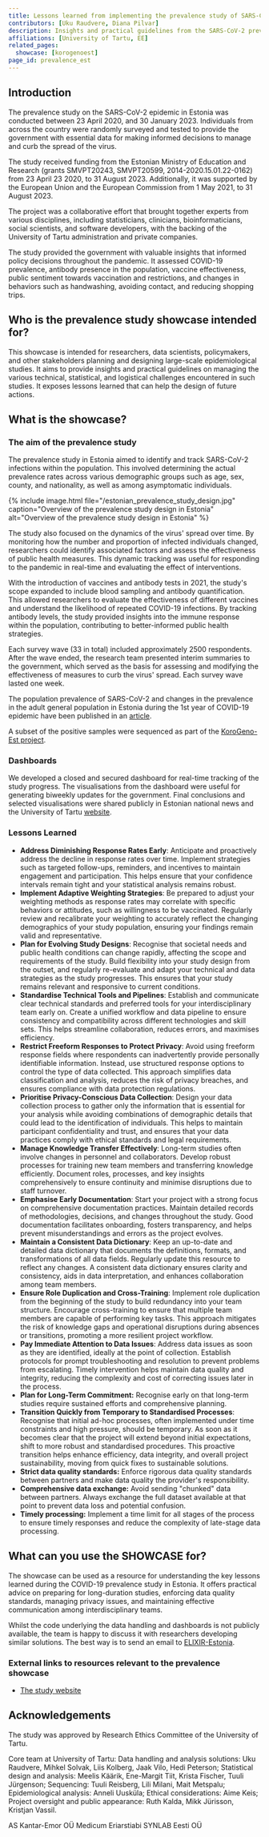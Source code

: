 ```yaml
---
title: Lessons learned from implementing the prevalence study of SARS-CoV-2 in Estonia during 2020-2023
contributors: [Uku Raudvere, Diana Pilvar]
description: Insights and practical guidelines from the SARS-CoV-2 prevalence study in Estonia, covering the project's execution, challenges, and key lessons
affiliations: [University of Tartu, EE]
related_pages:
  showcase: [korogenoest]
page_id: prevalence_est
---
```


## Introduction

The prevalence study on the SARS-CoV-2 epidemic in Estonia was conducted between 23 April 2020, and 30 January 2023. Individuals from across the country were randomly surveyed and tested to provide the government with essential data for making informed decisions to manage and curb the spread of the virus. 

The study received funding from the Estonian Ministry of Education and Research (grants SMVPT20243, SMVPT20599, 2014-2020.15.01.22-0162) from 23 April 23 2020, to 31 August 2023. Additionally, it was supported by the European Union and the European Commission from 1 May 2021, to 31 August 2023.

The project was a collaborative effort that brought together experts from various disciplines, including statisticians, clinicians, bioinformaticians, social scientists, and software developers, with the backing of the University of Tartu administration and private companies.

The study provided the government with valuable insights that informed policy decisions throughout the pandemic. It assessed COVID-19 prevalence, antibody presence in the population, vaccine effectiveness, public sentiment towards vaccination and restrictions, and changes in behaviors such as handwashing, avoiding contact, and reducing shopping trips.


## Who is the prevalence study showcase intended for?

This showcase is intended for researchers, data scientists, policymakers, and other stakeholders planning and designing large-scale epidemiological studies. It aims to provide insights and practical guidelines on managing the various technical, statistical, and logistical challenges encountered in such studies. It exposes lessons learned that can help the design of future actions.


## What is the showcase?

### The aim of the prevalence study

The prevalence study in Estonia aimed to identify and track SARS-CoV-2 infections within the population. This involved determining the actual prevalence rates across various demographic groups such as age, sex, county, and nationality, as well as among asymptomatic individuals.

{% include image.html file="/estonian_prevalence_study_design.jpg" caption="Overview of the prevalence study design in Estonia" alt="Overview of the prevalence study design in Estonia" %}

The study also focused on the dynamics of the virus' spread over time. By monitoring how the number and proportion of infected individuals changed, researchers could identify associated factors and assess the effectiveness of public health measures. This dynamic tracking was useful for responding to the pandemic in real-time and evaluating the effect of interventions.

With the introduction of vaccines and antibody tests in 2021, the study's scope expanded to include blood sampling and antibody quantification. This allowed researchers to evaluate the effectiveness of different vaccines and understand the likelihood of repeated COVID-19 infections. By tracking antibody levels, the study provided insights into the immune response within the population, contributing to better-informed public health strategies.

Each survey wave (33 in total) included approximately 2500 respondents. After the wave ended, the research team presented interim summaries to the government, which served as the basis for assessing and modifying the effectiveness of measures to curb the virus' spread. Each survey wave lasted one week. 

The population prevalence of SARS-CoV-2 and changes in the prevalence in the adult general population in Estonia during the 1st year of COVID-19 epidemic have been published in an [article](https://doi.org/10.1016/j.puhe.2022.02.004).

A subset of the positive samples were sequenced as part of the [KoroGeno-Est project](https://www.infectious-diseases-toolkit.org/showcase/korogenoest.html).


### Dashboards

We developed a closed and secured dashboard for real-time tracking of the study progress. The visualisations from the dashboard were useful for generating biweekly updates for the government.
Final conclusions and selected visualisations were shared publicly in Estonian national news and the University of Tartu [website](https://ut.ee/en/content/study-prevalence-coronavirus-estonia).


### Lessons Learned


- **Address Diminishing Response Rates Early**: Anticipate and proactively address the decline in response rates over time. Implement strategies such as targeted follow-ups, reminders, and incentives to maintain engagement and participation. This helps ensure that your confidence intervals remain tight and your statistical analysis remains robust.
- **Implement Adaptive Weighting Strategies**: Be prepared to adjust your weighting methods as response rates may correlate with specific behaviors or attitudes, such as willingness to be vaccinated. Regularly review and recalibrate your weighting to accurately reflect the changing demographics of your study population, ensuring your findings remain valid and representative.
- **Plan for Evolving Study Designs**: Recognise that societal needs and public health conditions can change rapidly, affecting the scope and requirements of the study. Build flexibility into your study design from the outset, and regularly re-evaluate and adapt your technical and data strategies as the study progresses. This ensures that your study remains relevant and responsive to current conditions.
- **Standardise Technical Tools and Pipelines**: Establish and communicate clear technical standards and preferred tools for your interdisciplinary team early on. Create a unified workflow and data pipeline to ensure consistency and compatibility across different technologies and skill sets. This helps streamline collaboration, reduces errors, and maximises efficiency.
- **Restrict Freeform Responses to Protect Privacy**: Avoid using freeform response fields where respondents can inadvertently provide personally identifiable information. Instead, use structured response options to control the type of data collected. This approach simplifies data classification and analysis, reduces the risk of privacy breaches, and ensures compliance with data protection regulations.
- **Prioritise Privacy-Conscious Data Collection**: Design your data collection process to gather only the information that is essential for your analysis while avoiding combinations of demographic details that could lead to the identification of individuals. This helps to maintain participant confidentiality and trust, and ensures that your data practices comply with ethical standards and legal requirements.
- **Manage Knowledge Transfer Effectively**: Long-term studies often involve changes in personnel and collaborators. Develop robust processes for training new team members and transferring knowledge efficiently. Document roles, processes, and key insights comprehensively to ensure continuity and minimise disruptions due to staff turnover.
- **Emphasise Early Documentation**: Start your project with a strong focus on comprehensive documentation practices. Maintain detailed records of methodologies, decisions, and changes throughout the study. Good documentation facilitates onboarding, fosters transparency, and helps prevent misunderstandings and errors as the project evolves.
- **Maintain a Consistent Data Dictionary**: Keep an up-to-date and detailed data dictionary that documents the definitions, formats, and transformations of all data fields. Regularly update this resource to reflect any changes. A consistent data dictionary ensures clarity and consistency, aids in data interpretation, and enhances collaboration among team members.
- **Ensure Role Duplication and Cross-Training**: Implement role duplication from the beginning of the study to build redundancy into your team structure. Encourage cross-training to ensure that multiple team members are capable of performing key tasks. This approach mitigates the risk of knowledge gaps and operational disruptions during absences or transitions, promoting a more resilient project workflow.
- **Pay Immediate Attention to Data Issues**: Address data issues as soon as they are identified, ideally at the point of collection. Establish protocols for prompt troubleshooting and resolution to prevent problems from escalating. Timely intervention helps maintain data quality and integrity, reducing the complexity and cost of correcting issues later in the process.
- **Plan for Long-Term Commitment:** Recognise early on that long-term studies require sustained efforts and comprehensive planning.
- **Transition Quickly from Temporary to Standardised Processes**: Recognise that initial ad-hoc processes, often implemented under time constraints and high pressure, should be temporary. As soon as it becomes clear that the project will extend beyond initial expectations, shift to more robust and standardised procedures. This proactive transition helps enhance efficiency, data integrity, and overall project sustainability, moving from quick fixes to sustainable solutions.
- **Strict data quality standards:** Enforce rigorous data quality standards between partners and make data quality the provider's responsibility.
- **Comprehensive data exchange:** Avoid sending "chunked" data between partners. Always exchange the full dataset available at that point to prevent data loss and potential confusion.
- **Timely processing:** Implement a time limit for all stages of the process to ensure timely responses and reduce the complexity of late-stage data processing.


## What can you use the SHOWCASE for?

The showcase can be used as a resource for understanding the key lessons learned during the COVID-19 prevalence study in Estonia. It offers practical advice on preparing for long-duration studies, enforcing data quality standards, managing privacy issues, and maintaining effective communication among interdisciplinary teams. 

Whilst the code underlying the data handling and dashboards is not publicly available, the team is happy to discuss it with researchers developing similar solutions. The best way is to send an email to [ELIXIR-Estonia](elixir@ut.ee).

### External links to resources relevant to the prevalence showcase

- [The study website](https://ut.ee/en/content/study-prevalence-coronavirus-estonia)


## Acknowledgements

The study was approved by Research Ethics Committee of the University of Tartu.

Core team at University of Tartu: Data handling and analysis solutions: Uku Raudvere, Mihkel Solvak, Liis Kolberg, Jaak Vilo, Hedi Peterson; Statistical design and analysis: Meelis Käärik, Ene-Margit Tiit, Krista Fischer, Tuuli Jürgenson; Sequencing: Tuuli Reisberg, Lili Milani, Mait Metspalu; Epidemiological analysis: Anneli Uusküla; Ethical considerations: Aime Keis; Project oversight and public appearance: Ruth Kalda, Mikk Jürisson, Kristjan Vassil.

AS Kantar-Emor 
OÜ Medicum Eriarstiabi 
SYNLAB Eesti OÜ


